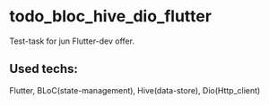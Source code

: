 # todo_bloc_hive_dio_flutter

Test-task for jun Flutter-dev offer.

## Used techs:
Flutter, BLoC(state-management), Hive(data-store), Dio(Http_client) 
